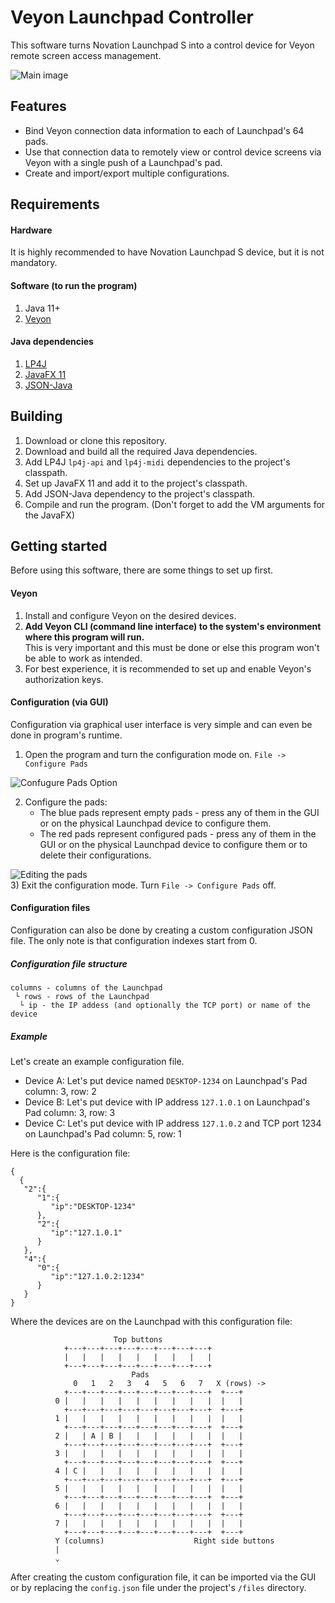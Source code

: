 # Veyon Launchpad Controller

This software turns Novation Launchpad S into a control device for Veyon remote screen access management.

![Main image](https://i.imgur.com/sMGDcKwl.jpg)

## Features

* Bind Veyon connection data information to each of Launchpad's 64 pads.
* Use that connection data to remotely view or control device screens via Veyon with a single push of a Launchpad's pad.
* Create and import/export multiple configurations.

## Requirements

#### Hardware

It is highly recommended to have Novation Launchpad S device, but it is not mandatory.

#### Software (to run the program)
1) Java 11+
2) [Veyon](https://veyon.io/)

#### Java dependencies

1) [LP4J](https://github.com/OlivierCroisier/LP4J)
2) [JavaFX 11](https://openjfx.io/)
3) [JSON-Java](https://github.com/stleary/JSON-java)

## Building

1) Download or clone this repository.
2) Download and build all the required Java dependencies.
3) Add LP4J `lp4j-api` and `lp4j-midi` dependencies to the project's classpath.
4) Set up JavaFX 11 and add it to the project's classpath.
5) Add JSON-Java dependency to the project's classpath.
6) Compile and run the program. (Don't forget to add the VM arguments for the JavaFX)

## Getting started

Before using this software, there are some things to set up first.

#### Veyon

1) Install and configure Veyon on the desired devices. 
2) **Add Veyon CLI (command line interface) to the system's environment where this program will run.**  
This is very important and this must be done or else this program won't be able to work as intended.
3) For best experience, it is recommended to set up and enable Veyon's authorization keys.

#### Configuration (via GUI)

Configuration via graphical user interface is very simple and can even be done in program's runtime.

1) Open the program and turn the configuration mode on. `File -> Configure Pads`

![Confugure Pads Option](https://i.imgur.com/HoeODbh.png)

2) Configure the pads: 
	* The blue pads represent empty pads - press any of them in the GUI or on the physical Launchpad device to configure them.
	* The red pads represent configured pads - press any of them in the GUI or on the physical Launchpad device to configure them or to delete their configurations.

![Editing the pads](https://i.imgur.com/3FFVySU.png)  
3) Exit the configuration mode. Turn `File -> Configure Pads` off.

#### Configuration files
Configuration can also be done by creating a custom configuration JSON file.
The only note is that configuration indexes start from 0.
##### Configuration file structure
```
columns - columns of the Launchpad
 └ rows - rows of the Launchpad
  └ ip - the IP addess (and optionally the TCP port) or name of the device
```
 
##### Example

Let's create an example configuration file.
* Device A: Let's put device named `DESKTOP-1234` on Launchpad's Pad column: 3, row: 2
* Device B: Let's put device with IP address `127.1.0.1` on Launchpad's Pad column: 3, row: 3
* Device C: Let's put device with IP address `127.1.0.2` and TCP port 1234 on Launchpad's Pad column: 5, row: 1

Here is the configuration file:
```
{
  {
   "2":{
      "1":{
         "ip":"DESKTOP-1234"
      },
      "2":{
         "ip":"127.1.0.1"
      }
   },
   "4":{
      "0":{
         "ip":"127.1.0.2:1234"
      }
   }
}
```

Where the devices are on the Launchpad with this configuration file:
```
	                   Top buttons
	  	    +---+---+---+---+---+---+---+---+ 
	        |   |   |   |   |   |   |   |   |
	        +---+---+---+---+---+---+---+---+ 
	                       Pads
	          0   1   2   3   4   5   6   7   X (rows) ->
	        +---+---+---+---+---+---+---+---+  +---+
	      0 |   |   |   |   |   |   |   |   |  |   |
	        +---+---+---+---+---+---+---+---+  +---+
	      1 |   |   |   |   |   |   |   |   |  |   |
	        +---+---+---+---+---+---+---+---+  +---+
	      2 |   | A | B |   |   |   |   |   |  |   |
	        +---+---+---+---+---+---+---+---+  +---+
	      3 |   |   |   |   |   |   |   |   |  |   |
	        +---+---+---+---+---+---+---+---+  +---+
	      4 | C |   |   |   |   |   |   |   |  |   |
	        +---+---+---+---+---+---+---+---+  +---+
	      5 |   |   |   |   |   |   |   |   |  |   |
	        +---+---+---+---+---+---+---+---+  +---+
	      6 |   |   |   |   |   |   |   |   |  |   |
	        +---+---+---+---+---+---+---+---+  +---+
	      7 |   |   |   |   |   |   |   |   |  |   |
	        +---+---+---+---+---+---+---+---+  +---+
          Y (columns)                    Right side buttons  
          |
		  ⌄
```
After creating the custom configuration file, it can be imported via the GUI or by replacing the `config.json` file under the project's `/files` directory.